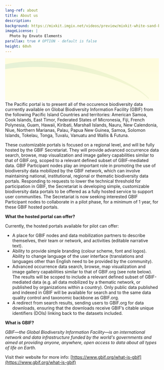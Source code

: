 ```yaml
---
lang-ref: about
title: About us
description:
background: https://mixkit.imgix.net/videos/preview/mixkit-white-sand-beach-and-palm-trees-1564-0.jpg?w=1200&h=630&fit=crop
imageLicense: |
  Photo by Envato Elements
parallax: true # OPTION - default is false
height: 60vh
---
```

![motif1](/assets/images/2.png)
The Pacific portal is to present all of the occurence biodiversity data currrently available on Global Biodiversity Information Facility (GBIF) from the following Pacific Island Countries and territories:
American Samoa, Cook Islands, East Timor, Federated States of Micronesia, Fiji, French Polynesia, Guam, Hawaii, Kiribati, Marshall Islands, Nauru, New Calendonia, Niue, Northern Marianas, Palau, Papua New Guinea, Samoa, Solomon Islands, Tokelau, Tonga, Tuvalu, Vanuatu and Wallis & Futuna.

These customizable portals is focused on a regional level, and will be fully hosted by the GBIF Secretariat. They will provide advanced occurrence data search, browse, map visualization and image gallery capabilities similar to that of GBIF.org, scoped to a relevant defined subset of GBIF-mediated data. 
GBIF Participant nodes play an important role in promoting the use of biodiversity data mobilized by the GBIF network, which can involve maintaining national, institutional, regional or thematic biodiversity data portals. Responding to requests to lower the technical threshold for participation in GBIF, the Secretariat is developing simple, customizable biodiversity data portals to be offered as a fully hosted service to support user communities. The Secretariat is now seeking interested GBIF Participant nodes to collaborate in a pilot phase, for a minimum of 1 year, for these GBIF hosted portals.

**What the hosted portal can offer?**

Currently, the hosted portals available for pilot can offer:
* A place for GBIF nodes and data mobilization partners to describe themselves, their team or network, and activities (editable narrative text).
* Ability to provide simple branding (colour scheme, font and logos).
Ability to change language of the user interface (translations and languages other than English need to be provided by the community).
* Advanced occurrence data search, browse, map visualization and image gallery capabilities similar to that of GBIF.org (see note below). The results will be scoped to include a relevant defined subset of GBIF-mediated data (e.g. all data mobilized by a thematic network, or published by organizations within a country). Only public data published and indexed in GBIF will be available for search and to the same data quality control and taxonomic backbone as GBIF.org.
* A redirect from search results, sending users to GBIF.org for data downloads, ensuring that the downloads receive GBIF’s citable unique identifiers (DOIs) linking back to the datasets included.

**What is GBIF?**

*GBIF—the Global Biodiversity Information Facility—is an international network and data infrastructure funded by the world's governments and aimed at providing anyone, anywhere, open access to data about all types of life on Earth.*

Visit their website for more info: [https://www.gbif.org/what-is-gbif](https://www.gbif.org/what-is-gbif)

